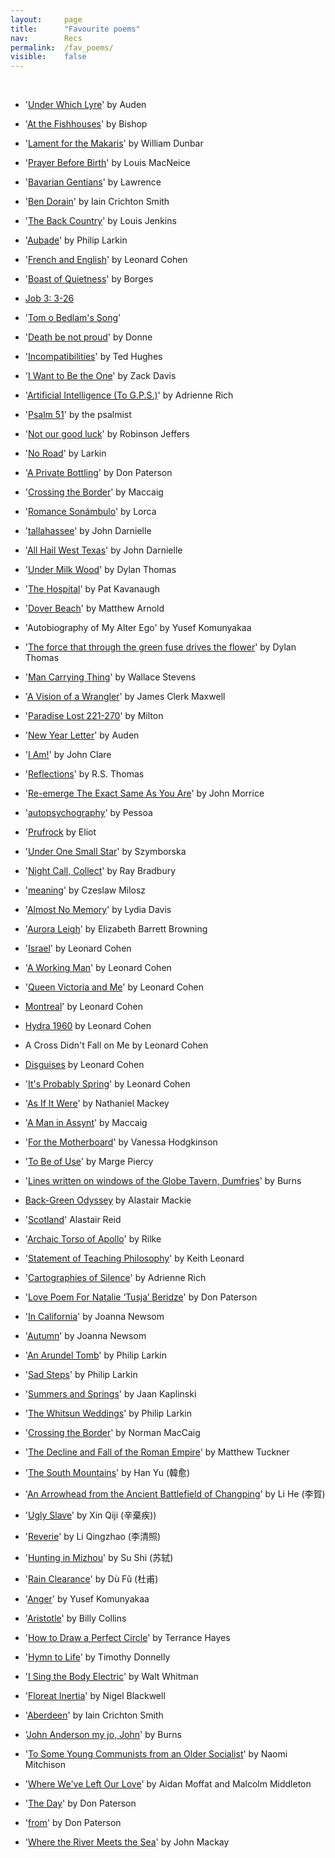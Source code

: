 ```yaml
---
layout: 	page
title: 		"Favourite poems"
nav: 		Recs
permalink: 	/fav_poems/
visible:	false
---
```


<br>

- '[Under Which Lyre](https://hellopoetry.com/poem/807/under-which-lyre/)' by Auden

- '[At the Fishhouses](https://www.poetryfoundation.org/poems/52192/at-the-fishhouses)' by Bishop

- '[Lament for the Makaris](https://poets.org/poem/lament-makaris)' by William Dunbar

- '[Prayer Before Birth](https://poetryarchive.org/poem/prayer-before-birth/)' by Louis MacNeice

- '[Bavarian Gentians](https://poetryarchive.org/poem/bavarian-gentians/)' by Lawrence

- '[Ben Dorain](https://www.scottishpoetrylibrary.org.uk/poem/moladh-beinn-dobhrain-extract/)' by Iain Crichton Smith

- '[The Back Country](https://www.threecandles.org/archive/ljenkins.html)' by Louis Jenkins

- '[Aubade](https://www.poetryfoundation.org/poems/48422/aubade-56d229a6e2f07)' by Philip Larkin

- '<a href="/cohen">French and English</a>' by Leonard Cohen

- '[Boast of Quietness](https://www.goodreads.com/quotes/343526-boast-of-quietness-writings-of-light-assault-the-darkness-more)' by Borges

- [Job 3: 3-26](https://www.biblegateway.com/passage/?search=Job%203%3A3-26&version=KJV)

- '[Tom o Bedlam's Song](https://kestrelmontague.wordpress.com/2012/09/10/perhaps-the-greatest-anonymous-poem-tom-obedlam/)'

- '[Death be not proud](https://www.poetryfoundation.org/poems/44107/holy-sonnets-death-be-not-proud)' by Donne

- '<a href="/hughes">Incompatibilities</a>' by Ted Hughes

- '[I Want to Be the One](http://zackmdavis.net/blog/2015/12/i-want-to-be-the-one/)' by Zack Davis

- '[Artificial Intelligence (To G.P.S.)](http://www.autodidactproject.org/other/Artificial_Intelligence_Rich_A.html)' by Adrienne Rich

- '[Psalm 51](https://www.biblegateway.com/passage/?search=Psalm%2051&version=KJV)' by the psalmist

- '[Not our good luck](https://robinsonjeffersassociation.org/wp-content/uploads/2024/06/RST-OP-post.pdf)' by Robinson Jeffers

- '[No Road](https://allpoetry.com/No-Road)' by Larkin

- '[A Private Bottling](https://www.tumblr.com/heathermck/35259990337/don-paterson-a-private-bottling)' by Don Paterson

- '[Crossing the Border](https://www.oocities.org/william_brodie/maccaig/border.html)' by Maccaig

- '[Romance Sonámbulo](https://poets.org/poem/romance-sonambulo)' by Lorca

- '[tallahassee](https://annotatedtmg.org/tallahassee.html)' by John Darnielle

- '[All Hail West Texas](https://annotatedtmg.org/ahwt.html)' by John Darnielle

- '[Under Milk Wood](https://gutenberg.net.au/ebooks06/0608221h.html)' by Dylan Thomas

- '[The Hospital](https://www.brinkerhoffpoetry.org/poems/the-hospital)' by Pat Kavanaugh

- '[Dover Beach](https://www.poetryfoundation.org/poems/43588/dover-beach)' by Matthew Arnold

- 'Autobiography of My Alter Ego' by Yusef Komunyakaa

- '[The force that through the green fuse drives the flower](https://poets.org/poem/force-through-green-fuse-drives-flower)' by Dylan Thomas

- '[Man Carrying Thing](https://poets.org/poem/man-carrying-thing)' by Wallace Stevens

- '[A Vision of a Wrangler](https://www.poetryfoundation.org/poems/45779/a-vision-of-a-wrangler-of-a-university-of-pedantry-and-of-philosophy)' by  James Clerk Maxwell

- '[Paradise Lost 221-270](https://poets.org/poem/paradise-lost-book-i-lines-221-270)' by Milton

- '[New Year Letter](https://cornerstoneforum.org/new-year-letter/)' by Auden

- '[I Am!](https://www.poetryfoundation.org/poems/43948/i-am)' by John Clare

- '[Reflections](https://wp.nyu.edu/qy702/reflections-r-s-thomas/)' by R.S. Thomas

- '[Re-emerge The Exact Same As You Are](https://tiny-postcard.blogspot.com/2012/08/re-emerge-exact-same-as-you-are.html?m=0)' by John Morrice

- '[autopsychography](https://www.poetryfoundation.org/poetrymagazine/poems/26780/autopsychography)' by Pessoa

- '[Prufrock](https://www.poetryfoundation.org/poetrymagazine/poems/44212/the-love-song-of-j-alfred-prufrock) by Eliot

- '[Under One Small Star](https://www.poetrynook.com/poem/under-one-small-star)' by Szymborska

- '[Night Call, Collect](https://elkit.blogs.com/elkit/2002/02/this_ones_for_m.html)' by Ray Bradbury

- '[meaning](https://troublingadvocacy.blogspot.com/2015/03/meaning-1988-by-czesaw-miosz.html
)' by Czeslaw Milosz

- '[Almost No Memory](https://www.goodreads.com/quotes/878977-we-feel-an-affinity-with-a-certain-thinker-because-we)' by Lydia Davis

- '[Aurora Leigh](https://www.poetryfoundation.org/poems/145567/aurora-leigh-book-1)' by Elizabeth Barrett Browning


- '[Israel](http://roothogordie.wordpress.com/2009/01/07/briefly-off-message-from-leonard-cohens-book-of-mercy/)' by Leonard Cohen

- '[A Working Man](http://books.google.co.uk/books?id=kyCVRKtQ5H0C&pg=PT201&lpg=PT201&dq=%22I+was+proud+to+be+a+working+man%22+leonard+cohen&source=bl&ots=uP4YphqCD_&sig=74iwCedUszd0Hx7rTg-4ubcFaME&hl=en&sa=X&ei=Sl6wUZLWOomg0QXQnoHQAQ&ved=0CCwQ6AEwAA)' by Leonard Cohen

- '[Queen Victoria and Me](http://poemsandpickaxes.blogspot.co.uk/2011/12/queen-victoria-and-me-leonard-cohen.html)' by Leonard Cohen

- [Montreal](http://books.google.co.uk/books?id=kyCVRKtQ5H0C&pg=PT216&lpg=PT216&dq=%22beware+of+what+comes+out+of+montreal%22&source=bl&ots=uP4YphruA6&sig=EzMn2DSAou0xCT3GaoVhsUumRDk&hl=en&sa=X&ei=_V6wUaj6KOaK0AX45IGYDA&ved=0CFEQ6AEwCA)' by Leonard Cohen

- [Hydra 1960](http://www.leonardcohenfiles.com/hydraB2.html) by Leonard Cohen

- A Cross Didn't Fall on Me by Leonard Cohen

- [Disguises](http://turnercody.tumblr.com/post/51812336812/disguises-by-leonard-cohen) by Leonard Cohen

- '[It's Probably Spring](http://www.lauraolin.com/post/46205602504/so-and-so-is-sick-of-all-the-shit-but-doesnt-feel-that)' by Leonard Cohen


- '[As If It Were](https://troublingadvocacy.blogspot.com/2015/02/as-if-it-were-this-is-our-music-2014-by.html)' by Nathaniel Mackey

- '[A Man in Assynt](https://troublingadvocacy.blogspot.com/2015/02/a-man-in-assynt-1967ish-by-norman.html)' by Maccaig

- '[For the Motherboard](https://www.thewhitereview.org/wp-content/uploads/2014/10/Rub%C3%A1iy%C3%A1t-Layout-1.pdf)' by Vanessa Hodgkinson

- '[To Be of Use](https://www.yourdailypoem.com/listpoem.jsp?poem_id=3470)' by Marge Piercy


- '[Lines written on windows of the Globe Tavern, Dumfries](https://www.bbc.co.uk/arts/robertburns/works/lines_written_on_windows_of_the_globe_tavern_dumfries/)' by Burns

- [Back-Green Odyssey](https://www.scottishpoetrylibrary.org.uk/poem/aiberdeen-street/) by Alastair Mackie

- '[Scotland](https://www.scottishpoetrylibrary.org.uk/poem/scotland-1/)' Alastair Reid


- '[Archaic Torso of Apollo](https://poets.org/poem/archaic-torso-apollo)' by Rilke

- '[Statement of Teaching Philosophy](https://waxwingmag.org/items/issue23/9_Leonard-Statement-of-Teaching-Philosophy.php)' by Keith Leonard




- '[Cartographies of Silence](https://poetrying.wordpress.com/2008/12/15/cartographies-of-silence-adrienne-rich/)' by Adrienne Rich

- '[Love Poem For Natalie ‘Tusja’ Beridze](http://freshgoodminimal.ro/?p=1008)' by Don Paterson

- '[In California](https://genius.com/Joanna-newsom-in-california-lyrics)' by Joanna Newsom

- '[Autumn](https://genius.com/Joanna-newsom-autumn-lyrics)' by Joanna Newsom

- '[An Arundel Tomb](https://www.poetryfoundation.org/poems/47594/an-arundel-tomb)' by Philip Larkin

- '[Sad Steps](https://www.poetryfoundation.org/poems/47594/an-arundel-tomb)' by Philip Larkin

- '[Summers and Springs](https://sci-hub.se/10.1177/030437540002500315)' by Jaan Kaplinski

- '[The Whitsun Weddings](https://www.poetryfoundation.org/poems/48411/the-whitsun-weddings)' by Philip Larkin

- '[Crossing the Border](https://web.archive.org/web/20200426140802/https://blackcapsule.files.wordpress.com/2018/11/maccaig2.jpg?w=788)' by Norman MacCaig


- '[The Decline and Fall of the Roman Empire](https://waxwingmag.org/items/issue32/10_Tuckner-The-Decline-and-Fall-of-the-Roman-Empire.php)' by Matthew Tuckner

- '[The South Mountains](https://troublingadvocacy.blogspot.com/2013/06/extracts-from-south-mountains-by-han-yu.html)' by Han Yu (韓愈)

- '[An Arrowhead from the Ancient Battlefield of Changping](https://troublingadvocacy.blogspot.com/2013/06/an-arrowhead-from-ancient-battlefield.html)' by Li He (李賀)

- '[Ugly Slave](https://www.gleech.org/poems/#:~:text=2024-,Ugly%20Slave%20(by%20%E8%BE%9B%E6%A3%84%E7%96%BE),-When%20I%20was)' by Xin Qiji (辛棄疾))

- '[Reverie](https://www.gleech.org/poems/#:~:text=(original)-,Reverie%20(by%20%E6%9D%8E%E6%B8%85%E7%85%A7),-I%20always%20remember)' by Li Qingzhao (李清照)

- '[Hunting in Mizhou](https://www.gleech.org/poems/#:~:text=Hunting%20in%20Mizhou%20%2D%20to%20the%20tune%20of%20%E2%80%98Jiangchengzi%E2%80%99%20(by%20%E8%8B%8F%E8%BD%BC))' by Su Shi (苏轼)

- '[Rain Clearance](https://www.gleech.org/poems/#:~:text=Rain%20Clearance%20by%20D%C3%B9%20F%C7%94)' by Dù Fǔ (杜甫)

- '[Anger](https://www.poetryfoundation.org/poetrymagazine/browse?volume=175&issue=1&page=41)' by Yusef Komunyakaa

- '[Aristotle](https://www.poetryfoundation.org/poems/46706/aristotle)' by Billy Collins

- '[How to Draw a Perfect Circle](https://www.poetryfoundation.org/poetrymagazine/poems/57566/how-to-draw-a-perfect-circle)' by Terrance Hayes

- '[Hymn to Life](https://www.poetryfoundation.org/poetrymagazine/poems/57067/hymn-to-life-56d23a30164a9)' by Timothy Donnelly

- '[I Sing the Body Electric](https://www.poetryfoundation.org/poems/45472/i-sing-the-body-electric)' by Walt Whitman

- '[Floreat Inertia](https://halfmanhalfbiscuit.uk/this-leaden-pall-1993/floreat-inertia/)' by Nigel Blackwell

- '[Aberdeen](https://troublingadvocacy.blogspot.com/2020/04/aberdeen-by-iain-crichton-smith.html)' by Iain Crichton Smith

- '[John Anderson my jo, John](https://www.poetryfoundation.org/poems/50357/john-anderson-my-jo-john)' by Burns

- '[To Some Young Communists from an Older Socialist](https://troublingadvocacy.blogspot.com/2013/06/to-some-young-communists-from-older.html)' by Naomi Mitchison

- '[Where We've Left Our Love](https://genius.com/Arab-strap-where-weve-left-our-love-lyrics)' by Aidan Moffat and Malcolm Middleton

- '[The Day](https://troublingadvocacy.blogspot.com/2015/10/the-day-2013-by-don-paterson.html)' by Don Paterson

- '[from](https://www.reddit.com/r/Poetry/comments/qr3y0e/poem_from_rain_by_don_paterson/)' by Don Paterson

- '[Where the River Meets the Sea](https://troublingadvocacy.blogspot.com/2013/08/where-river-meets-sea-1997-by-john.html)' by John Mackay


<br><br>